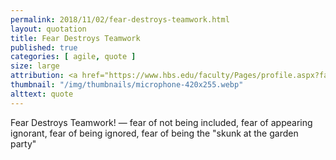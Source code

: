 ```yaml
---
permalink: 2018/11/02/fear-destroys-teamwork.html
layout: quotation
title: Fear Destroys Teamwork
published: true
categories: [ agile, quote ]
size: large
attribution: <a href="https://www.hbs.edu/faculty/Pages/profile.aspx?facId=6451">Amy C. Edmondson</a>
thumbnail: "/img/thumbnails/microphone-420x255.webp"
alttext: quote
---
```


Fear Destroys Teamwork! — fear of not being included, fear of appearing ignorant, fear of being ignored, 
fear of being the "skunk at the garden party" 
